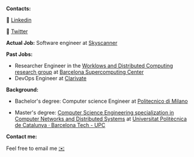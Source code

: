 **Contacts:**

🔗 [Linkedin](https://www.linkedin.com/in/riccardocecco/) 

🔗 [Twitter](https://twitter.com/CeccoRiccardo) 


**Actual Job:**
Software engineer at [Skyscanner](https://www.skyscanner.net/)


**Past Jobs:**

- Researcher Engineer in the [Worklows and Distributed Computing research group](https://www.bsc.es/discover-bsc/organisation/scientific-structure/workflows-and-distributed-computing) at [Barcelona Supercomputing Center](https://www.bsc.es/)
- DevOps Engineer at [Clarivate](https://clarivate.com/)


**Background:**

- Bachelor's degree: Computer science Engineer at [Politecnico di Milano](https://www.polimi.it/en)

- Master's degree: [Computer Science Engineering specialization in Computer Networks and Distributed Systems](https://www.fib.upc.edu/en/studies/masters/master-innovation-and-research-informatics/curriculum/specializations/computer-networks-and-distributed-systems) at [Universitat Politècnica de Catalunya · Barcelona Tech - UPC](https://www.upc.edu/en)




**Contact me:**

Feel free to email me [✉️](mailto:ceccoriccardo1997@gmail.com)
